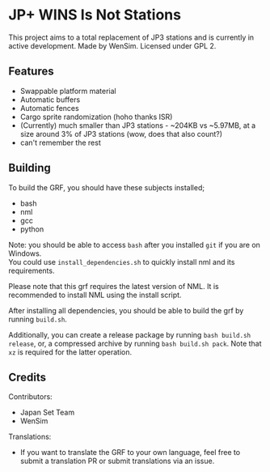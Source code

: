 # JP+ WINS Is Not Stations

This project aims to a total replacement of JP3 stations and is currently in active development.
Made by WenSim. Licensed under GPL 2.

## Features

- Swappable platform material
- Automatic buffers
- Automatic fences
- Cargo sprite randomization (hoho thanks ISR)
- (Currently) much smaller than JP3 stations - ~204KB vs ~5.97MB, at a size around 3% of JP3 stations (wow, does that also count?)
- can't remember the rest

## Building

To build the GRF, you should have these subjects installed;

- bash
- nml
- gcc
- python

Note: you should be able to access `bash` after you installed `git` if you are on Windows.\
You could use `install_dependencies.sh` to quickly install nml and its requirements.

Please note that this grf requires the latest version of NML. It is recommended to install
NML using the install script.

After installing all dependencies, you should be able to build the grf by running `build.sh`.

Additionally, you can create a release package by running `bash build.sh release`, or, a compressed archive by running `bash build.sh pack`. Note that `xz` is required for the latter operation.

## Credits

Contributors:

- Japan Set Team
- WenSim

Translations:

- If you want to translate the GRF to your own language, feel free to submit a translation PR or submit translations via an issue.
